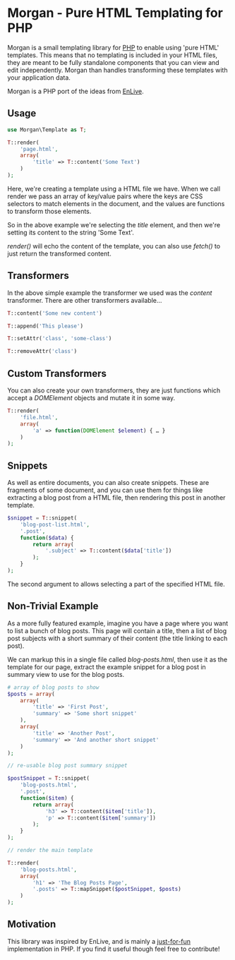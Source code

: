 
# Morgan - Pure HTML Templating for PHP

Morgan is a small templating library for [PHP](http://www.php.net) to enable
using 'pure HTML' templates.  This means that no templating is included in
your HTML files, they are meant to be fully standalone components that you
can view and edit independently.  Morgan than handles transforming these
templates with your application data.

Morgan is a PHP port of the ideas from [EnLive](https://github.com/cgrand/enlive).

## Usage

```php
use Morgan\Template as T;

T::render(
    'page.html',
    array(
        'title' => T::content('Some Text')
    )
);
```

Here, we're creating a template using a HTML file we have.  When we call
render we pass an array of key/value pairs where the keys are CSS selectors to
match elements in the document, and the values are functions to transform those
elements.

So in the above example we're selecting the _title_ element, and then we're
setting its content to the string 'Some Text'.

_render()_ will echo the content of the template, you can also use _fetch()_ to
just return the transformed content.

## Transformers

In the above simple example the transformer we used was the _content_ transformer.
There are other transformers available…

```php
T::content('Some new content')

T::append('This please')

T::setAttr('class', 'some-class')

T::removeAttr('class')
```

## Custom Transformers

You can also create your own transformers, they are just functions which accept
a _DOMElement_ objects and mutate it in some way.

```php
T::render(
    'file.html',
    array(
        'a' => function(DOMElement $element) { … }
    )
);
```

## Snippets

As well as entire documents, you can also create snippets.  These are fragments
of some document, and you can use them for things like extracting a blog post
from a HTML file, then rendering this post in another template.

```php
$snippet = T::snippet(
    'blog-post-list.html',
    '.post',
    function($data) {
        return array(
            '.subject' => T::content($data['title'])
        );
    }
);
```

The second argument to allows selecting a part of the specified HTML file.

## Non-Trivial Example

As a more fully featured example, imagine you have a page where you want to list
a bunch of blog posts.  This page will contain a title, then a list of blog post
subjects with a short summary of their content (the title linking to each post).

We can markup this in a single file called _blog-posts.html_, then use it as the
template for our page, extract the example snippet for a blog post in summary
view to use for the blog posts.

```php
# array of blog posts to show
$posts = array(
    array(
        'title' => 'First Post',
        'summary' => 'Some short snippet'
    ),
    array(
        'title' => 'Another Post',
        'summary' => 'And another short snippet'
    )
);

// re-usable blog post summary snippet

$postSnippet = T::snippet(
    'blog-posts.html',
    '.post',
    function($item) {
        return array(
            'h3' => T::content($item['title']),
            'p' => T::content($item['summary'])
        );
    }
);

// render the main template

T::render(
    'blog-posts.html',
    array(
        'h1' => 'The Blog Posts Page',
        '.posts' => T::mapSnippet($postSnippet, $posts)
    )
);
```

## Motivation

This library was inspired by EnLive, and is mainly a [just-for-fun](http://en.wikipedia.org/wiki/Just_for_Fun)
implementation in PHP.  If you find it useful though feel free to contribute!

